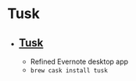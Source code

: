# Tusk
- [Tusk](https://klaussinani.github.io/tusk/)
  - 
  - Refined Evernote desktop app
  - `brew cask install tusk`
